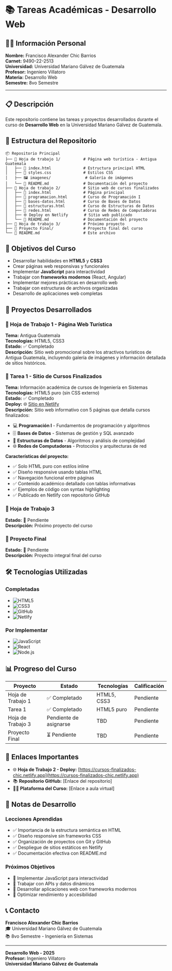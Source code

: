 # 📚 Tareas Académicas - Desarrollo Web

## 👨‍🎓 Información Personal

**Nombre:** Francisco Alexander Chic Barrios  
**Carnet:** 9490-22-2513  
**Universidad:** Universidad Mariano Gálvez de Guatemala  
**Profesor:** Ingeniero Villatoro  
**Materia:** Desarrollo Web  
**Semestre:** 8vo Semestre  

---

## 📋 Descripción

Este repositorio contiene las tareas y proyectos desarrollados durante el curso de **Desarrollo Web** en la Universidad Mariano Gálvez de Guatemala.

## 📁 Estructura del Repositorio

```
📦 Repositorio Principal
├── 📂 Hoja de trabajo 1/          # Página web turística - Antigua Guatemala
│   ├── 📄 index.html              # Estructura principal HTML
│   ├── 🎨 styles.css              # Estilos CSS
│   ├── 🖼️ imagenes/               # Galería de imágenes
│   └── 📖 README.md               # Documentación del proyecto
├── 📂 Hoja de trabajo 2/          # Sitio web de cursos finalizados
│   ├── 📄 index.html              # Página principal
│   ├── 📄 programacion.html       # Curso de Programación I
│   ├── 📄 bases-datos.html        # Curso de Bases de Datos
│   ├── 📄 estructuras.html        # Curso de Estructuras de Datos
│   ├── 📄 redes.html              # Curso de Redes de Computadoras
│   ├── 🌐 Deploy en Netlify       # Sitio web publicado
│   └── 📖 README.md               # Documentación del proyecto
├── 📂 Hoja de trabajo 3/          # Próximo proyecto
├── 📂 Proyecto Final/             # Proyecto final del curso
└── 📖 README.md                   # Este archivo
```

## 🎯 Objetivos del Curso

- Desarrollar habilidades en **HTML5** y **CSS3**
- Crear páginas web responsivas y funcionales
- Implementar **JavaScript** para interactividad
- Trabajar con **frameworks modernos** (React, Angular)
- Implementar mejores prácticas en desarrollo web
- Trabajar con estructuras de archivos organizadas
- Desarrollo de aplicaciones web completas

## 📝 Proyectos Desarrollados

### 📂 Hoja de Trabajo 1 - Página Web Turística
**Tema:** Antigua Guatemala  
**Tecnologías:** HTML5, CSS3  
**Estado:** ✅ Completado  
**Descripción:** Sitio web promocional sobre los atractivos turísticos de Antigua Guatemala, incluyendo galería de imágenes y información detallada de sitios históricos.

### 📂 Tarea 1 - Sitio de Cursos Finalizados
**Tema:** Información académica de cursos de Ingeniería en Sistemas  
**Tecnologías:** HTML5 puro (sin CSS externo)  
**Estado:** ✅ Completado  
**Deploy:** 🌐 [Sitio en Netlify](https://cursos-finalizados-chic.netlify.app)  
**Descripción:** Sitio web informativo con 5 páginas que detalla cursos finalizados:
- 💻 **Programación I** - Fundamentos de programación y algoritmos
- 🗄️ **Bases de Datos** - Sistemas de gestión y SQL avanzado
- 🔗 **Estructuras de Datos** - Algoritmos y análisis de complejidad
- 🌐 **Redes de Computadoras** - Protocolos y arquitecturas de red

**Características del proyecto:**
- ✅ Solo HTML puro con estilos inline
- ✅ Diseño responsive usando tablas HTML
- ✅ Navegación funcional entre páginas
- ✅ Contenido académico detallado con tablas informativas
- ✅ Ejemplos de código con syntax highlighting
- ✅ Publicado en Netlify con repositorio GitHub

### 📂 Hoja de Trabajo 3
**Estado:** 🔄 Pendiente  
**Descripción:** Próximo proyecto del curso

### 📂 Proyecto Final
**Estado:** 🔄 Pendiente  
**Descripción:** Proyecto integral final del curso

## 🛠️ Tecnologías Utilizadas

### Completadas
- ![HTML5](https://img.shields.io/badge/HTML5-E34F26?style=flat&logo=html5&logoColor=white)
- ![CSS3](https://img.shields.io/badge/CSS3-1572B6?style=flat&logo=css3&logoColor=white)
- ![GitHub](https://img.shields.io/badge/GitHub-181717?style=flat&logo=github&logoColor=white)
- ![Netlify](https://img.shields.io/badge/Netlify-00C7B7?style=flat&logo=netlify&logoColor=white)

### Por Implementar
- ![JavaScript](https://img.shields.io/badge/JavaScript-F7DF1E?style=flat&logo=javascript&logoColor=black)
- ![React](https://img.shields.io/badge/React-61DAFB?style=flat&logo=react&logoColor=black)
- ![Node.js](https://img.shields.io/badge/Node.js-339933?style=flat&logo=node.js&logoColor=white)

## 📊 Progreso del Curso

| Proyecto | Estado | Tecnologías | Calificación |
|----------|--------|-------------|--------------|
| Hoja de Trabajo 1 | ✅ Completado | HTML5, CSS3 | Pendiente |
| Tarea 1 | ✅ Completado | HTML5 puro | Pendiente |
| Hoja de Trabajo 3 | Pendiente de asignarse | TBD | Pendiente |
| Proyecto Final | ⏳ Pendiente | TBD | Pendiente |

## 🔗 Enlaces Importantes

- 🌐 **Hoja de Trabajo 2 - Deploy:** [https://cursos-finalizados-chic.netlify.app](https://cursos-finalizados-chic.netlify.app)
- 📚 **Repositorio GitHub:** [Enlace del repositorio]
- 👨‍🏫 **Plataforma del Curso:** [Enlace a aula virtual]

## 📝 Notas de Desarrollo

### Lecciones Aprendidas
- ✅ Importancia de la estructura semántica en HTML
- ✅ Diseño responsive sin frameworks CSS
- ✅ Organización de proyectos con Git y GitHub
- ✅ Despliegue de sitios estáticos en Netlify
- ✅ Documentación efectiva con README.md

### Próximos Objetivos
- 🎯 Implementar JavaScript para interactividad
- 🎯 Trabajar con APIs y datos dinámicos
- 🎯 Desarrollar aplicaciones web con frameworks modernos
- 🎯 Optimizar rendimiento y accesibilidad

## 📞 Contacto

**Francisco Alexander Chic Barrios**  
🎓 Universidad Mariano Gálvez de Guatemala  
📚 8vo Semestre - Ingeniería en Sistemas  

---

**Desarrollo Web - 2025**  
**Profesor:** Ingeniero Villatoro  
**Universidad Mariano Gálvez de Guatemala**